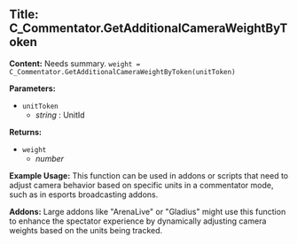 ## Title: C_Commentator.GetAdditionalCameraWeightByToken

**Content:**
Needs summary.
`weight = C_Commentator.GetAdditionalCameraWeightByToken(unitToken)`

**Parameters:**
- `unitToken`
  - *string* : UnitId

**Returns:**
- `weight`
  - *number*

**Example Usage:**
This function can be used in addons or scripts that need to adjust camera behavior based on specific units in a commentator mode, such as in esports broadcasting addons.

**Addons:**
Large addons like "ArenaLive" or "Gladius" might use this function to enhance the spectator experience by dynamically adjusting camera weights based on the units being tracked.